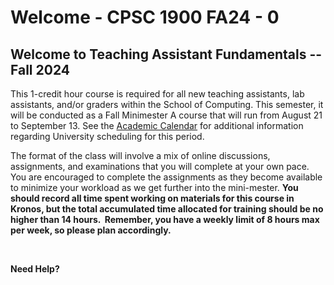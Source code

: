 # Welcome - CPSC 1900 FA24 - 0

<link rel="stylesheet" href="https://instructure-uploads.s3.us-east-1.amazonaws.com/account_12150000000000001/attachments/6025727/mobile%20app.css"><h2><strong>Welcome to Teaching Assistant Fundamentals -- Fall 2024</strong></h2>
<p><span class="textLayer--absolute" dir="ltr" role="presentation">This 1</span><span class="textLayer--absolute" dir="ltr" role="presentation">-</span><span class="textLayer--absolute" dir="ltr" role="presentation">credit hour course is required for all new teaching assistants, lab assistants, and/or graders within the School of Computing</span><span class="textLayer--absolute" dir="ltr" role="presentation">. This semester, it will be conducted as a Fall Minimester A course that will run from August 21 to September 13. See the <a class="inline_disabled" href="https://www.clemson.edu/registrar/academic-calendars/calendars.html?year=2024&amp;semester=fall_mini_a" target="_blank">Academic Calendar</a> for additional information regarding University scheduling for this period.</span></p>
<p><span class="textLayer--absolute" dir="ltr" role="presentation">The</span> <span class="textLayer--absolute" dir="ltr" role="presentation">format of the class will involve a mix of </span><span class="textLayer--absolute" dir="ltr" role="presentation">online discussions, assignments, and examinations that you will complete at your own pace. You are encouraged to complete the assignments as they become available to minimize your workload as we get further into the mini-mester. <strong>You should record all time spent working on materials for this course in Kronos, but the total accumulated time allocated for training should be no higher than 14 hours. &nbsp;Remember, you have a weekly limit of 8 hours max per week, so please plan accordingly.</strong></span></p>
<p>&nbsp;</p>
<p><strong>Need Help?</strong></p>
<ul>